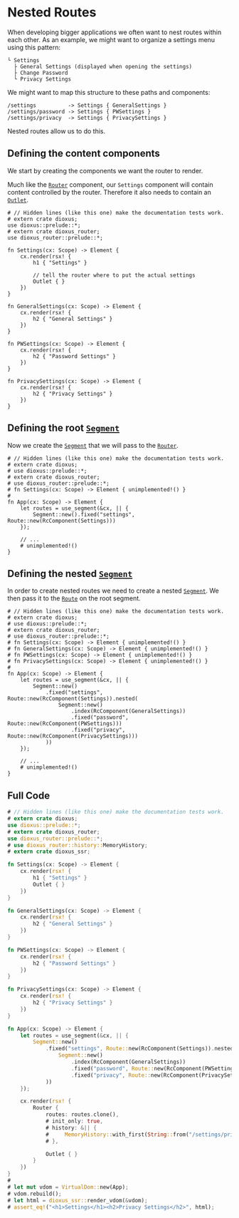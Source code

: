 # Nested Routes

When developing bigger applications we often want to nest routes within each
other. As an example, we might want to organize a settings menu using this
pattern:

```plain
└ Settings
  ├ General Settings (displayed when opening the settings)
  ├ Change Password
  └ Privacy Settings
```

We might want to map this structure to these paths and components:

```plain
/settings          -> Settings { GeneralSettings }
/settings/password -> Settings { PWSettings }
/settings/privacy  -> Settings { PrivacySettings }
```

Nested routes allow us to do this.

## Defining the content components

We start by creating the components we want the router to render.

Much like the [`Router`] component, our `Settings` component will contain
content controlled by the router. Therefore it also needs to contain an
[`Outlet`].

```rust,no_run
# // Hidden lines (like this one) make the documentation tests work.
# extern crate dioxus;
use dioxus::prelude::*;
# extern crate dioxus_router;
use dioxus_router::prelude::*;

fn Settings(cx: Scope) -> Element {
    cx.render(rsx! {
        h1 { "Settings" }

        // tell the router where to put the actual settings
        Outlet { }
    })
}

fn GeneralSettings(cx: Scope) -> Element {
    cx.render(rsx! {
        h2 { "General Settings" }
    })
}

fn PWSettings(cx: Scope) -> Element {
    cx.render(rsx! {
        h2 { "Password Settings" }
    })
}

fn PrivacySettings(cx: Scope) -> Element {
    cx.render(rsx! {
        h2 { "Privacy Settings" }
    })
}
```

## Defining the root [`Segment`]

Now we create the [`Segment`] that we will pass to the [`Router`].

```rust,no_run
# // Hidden lines (like this one) make the documentation tests work.
# extern crate dioxus;
# use dioxus::prelude::*;
# extern crate dioxus_router;
# use dioxus_router::prelude::*;
# fn Settings(cx: Scope) -> Element { unimplemented!() }
#
fn App(cx: Scope) -> Element {
    let routes = use_segment(&cx, || {
        Segment::new().fixed("settings", Route::new(RcComponent(Settings)))
    });

    // ...
    # unimplemented!()
}
```

## Defining the nested [`Segment`]

In order to create nested routes we need to create a nested [`Segment`]. We then
pass it to the [`Route`] on the root segment.

```rust,no_run
# // Hidden lines (like this one) make the documentation tests work.
# extern crate dioxus;
# use dioxus::prelude::*;
# extern crate dioxus_router;
# use dioxus_router::prelude::*;
# fn Settings(cx: Scope) -> Element { unimplemented!() }
# fn GeneralSettings(cx: Scope) -> Element { unimplemented!() }
# fn PWSettings(cx: Scope) -> Element { unimplemented!() }
# fn PrivacySettings(cx: Scope) -> Element { unimplemented!() }
#
fn App(cx: Scope) -> Element {
    let routes = use_segment(&cx, || {
        Segment::new()
            .fixed("settings", Route::new(RcComponent(Settings)).nested(
                Segment::new()
                    .index(RcComponent(GeneralSettings))
                    .fixed("password", Route::new(RcComponent(PWSettings)))
                    .fixed("privacy", Route::new(RcComponent(PrivacySettings)))
            ))
    });

    // ...
    # unimplemented!()
}
```

## Full Code
```rust
# // Hidden lines (like this one) make the documentation tests work.
# extern crate dioxus;
use dioxus::prelude::*;
# extern crate dioxus_router;
use dioxus_router::prelude::*;
# use dioxus_router::history::MemoryHistory;
# extern crate dioxus_ssr;

fn Settings(cx: Scope) -> Element {
    cx.render(rsx! {
        h1 { "Settings" }
        Outlet { }
    })
}

fn GeneralSettings(cx: Scope) -> Element {
    cx.render(rsx! {
        h2 { "General Settings" }
    })
}

fn PWSettings(cx: Scope) -> Element {
    cx.render(rsx! {
        h2 { "Password Settings" }
    })
}

fn PrivacySettings(cx: Scope) -> Element {
    cx.render(rsx! {
        h2 { "Privacy Settings" }
    })
}

fn App(cx: Scope) -> Element {
    let routes = use_segment(&cx, || {
        Segment::new()
            .fixed("settings", Route::new(RcComponent(Settings)).nested(
                Segment::new()
                    .index(RcComponent(GeneralSettings))
                    .fixed("password", Route::new(RcComponent(PWSettings)))
                    .fixed("privacy", Route::new(RcComponent(PrivacySettings)))
            ))
    });

    cx.render(rsx! {
        Router {
            routes: routes.clone(),
            # init_only: true,
            # history: &|| {
            #     MemoryHistory::with_first(String::from("/settings/privacy"))
            # },

            Outlet { }
        }
    })
}
#
# let mut vdom = VirtualDom::new(App);
# vdom.rebuild();
# let html = dioxus_ssr::render_vdom(&vdom);
# assert_eq!("<h1>Settings</h1><h2>Privacy Settings</h2>", html);
```

[`Outlet`]: https://docs.rs/dioxus-router/latest/dioxus_router/components/fn.Outlet.html
[`Route`]: https://docs.rs/dioxus-router/latest/dioxus_router/route_definition/struct.Route.html
[`Router`]: https://docs.rs/dioxus-router/latest/dioxus_router/components/fn.Router.html
[`Segment`]: https://docs.rs/dioxus-router/latest/dioxus_router/route_definition/struct.Segment.html
